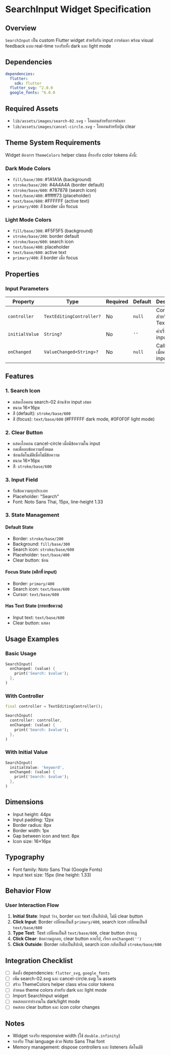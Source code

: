 # SearchInput Widget Specification

## Overview
`SearchInput` เป็น custom Flutter widget สำหรับรับ input การค้นหา พร้อม visual feedback แบบ real-time รองรับทั้ง dark และ light mode

## Dependencies
```yaml
dependencies:
  flutter:
    sdk: flutter
  flutter_svg: ^2.0.0
  google_fonts: ^6.0.0
```

## Required Assets
- `lib/assets/images/search-02.svg` - ไอคอนสำหรับการค้นหา
- `lib/assets/images/cancel-circle.svg` - ไอคอนสำหรับปุ่ม clear

## Theme System Requirements
Widget ต้องการ `ThemeColors` helper class ที่รองรับ color tokens ดังนี้:

### Dark Mode Colors
- `fill/base/300`: #1A1A1A (background)
- `stroke/base/200`: #4A4A4A (border default)
- `stroke/base/600`: #787878 (search icon)
- `text/base/400`: #ffffff73 (placeholder)
- `text/base/600`: #FFFFFF (active text)
- `primary/400`: สี border เมื่อ focus

### Light Mode Colors
- `fill/base/300`: #F5F5F5 (background)
- `stroke/base/200`: border default
- `stroke/base/600`: search icon
- `text/base/400`: placeholder
- `text/base/600`: active text
- `primary/400`: สี border เมื่อ focus

## Properties

### Input Parameters
| Property | Type | Required | Default | Description |
|----------|------|----------|---------|-------------|
| `controller` | `TextEditingController?` | No | `null` | Controller สำหรับควบคุม TextField |
| `initialValue` | `String?` | No | `''` | ค่าเริ่มต้นของ input |
| `onChanged` | `ValueChanged<String>?` | No | `null` | Callback เมื่อค่าใน input เปลี่ยน |

## Features

### 1. Search Icon
- แสดงไอคอน search-02 ด้านซ้าย input เสมอ
- ขนาด 16×16px
- สี (default): `stroke/base/600`
- สี (focus): `text/base/600` (#FFFFFF dark mode, #0F0F0F light mode)

### 2. Clear Button
- แสดงไอคอน cancel-circle เมื่อมีข้อความใน input
- กดเพื่อลบข้อความทั้งหมด
- ซ่อนอัตโนมัติเมื่อไม่มีข้อความ
- ขนาด 16×16px
- สี: `stroke/base/600`

### 3. Input Field
- รับข้อความทุกประเภท
- Placeholder: "Search"
- Font: Noto Sans Thai, 15px, line-height 1.33

### 3. State Management

#### Default State
- Border: `stroke/base/200`
- Background: `fill/base/300`
- Search icon: `stroke/base/600`
- Placeholder: `text/base/400`
- Clear button: ซ่อน

#### Focus State (คลิกที่ input)
- Border: `primary/400`
- Search icon: `text/base/600`
- Cursor: `text/base/600`

#### Has Text State (กรอกข้อความ)
- Input text: `text/base/600`
- Clear button: แสดง

## Usage Examples

### Basic Usage
```dart
SearchInput(
  onChanged: (value) {
    print('Search: $value');
  },
)
```

### With Controller
```dart
final controller = TextEditingController();

SearchInput(
  controller: controller,
  onChanged: (value) {
    print('Search: $value');
  },
)
```

### With Initial Value
```dart
SearchInput(
  initialValue: 'keyword',
  onChanged: (value) {
    print('Search: $value');
  },
)
```

## Dimensions
- Input height: 44px
- Input padding: 12px
- Border radius: 8px
- Border width: 1px
- Gap between icon and text: 8px
- Icon size: 16×16px

## Typography
- Font family: Noto Sans Thai (Google Fonts)
- Input text size: 15px (line height: 1.33)

## Behavior Flow

### User Interaction Flow
1. **Initial State**: Input ว่าง, border และ text เป็นสีปกติ, ไม่มี clear button
2. **Click Input**: Border เปลี่ยนเป็นสี `primary/400`, search icon เปลี่ยนเป็นสี `text/base/600`
3. **Type Text**: Text เปลี่ยนเป็นสี `text/base/600`, clear button ปรากฏ
4. **Click Clear**: ข้อความถูกลบ, clear button หายไป, เรียก `onChanged('')`
5. **Click Outside**: Border กลับเป็นสีปกติ, search icon กลับเป็นสี `stroke/base/600`

## Integration Checklist
- [ ] ติดตั้ง dependencies: `flutter_svg`, `google_fonts`
- [ ] เพิ่ม search-02.svg และ cancel-circle.svg ใน assets
- [ ] สร้าง ThemeColors helper class พร้อม color tokens
- [ ] กำหนด theme colors สำหรับ dark และ light mode
- [ ] Import SearchInput widget
- [ ] ทดสอบการทำงานใน dark/light mode
- [ ] ทดสอบ clear button และ icon color changes

## Notes
- Widget รองรับ responsive width (ใช้ `double.infinity`)
- รองรับ Thai language ด้วย Noto Sans Thai font
- Memory management: dispose controllers และ listeners อัตโนมัติ
